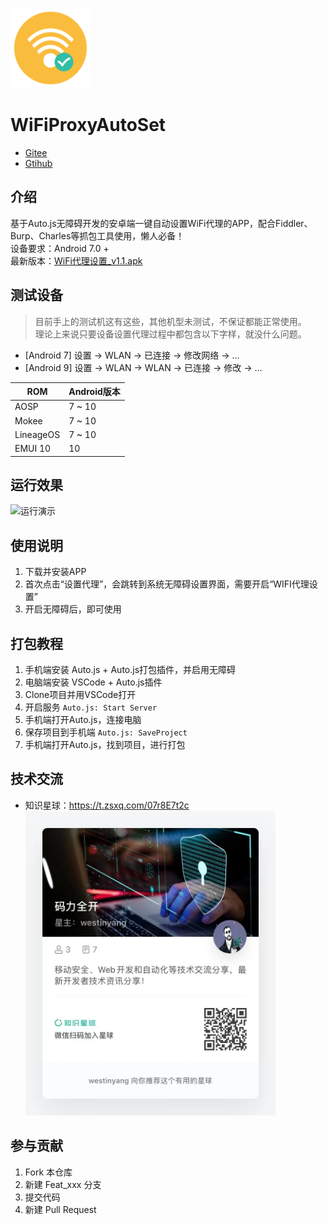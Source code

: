 ![运行演示](./icon-128.png)

# WiFiProxyAutoSet

- [Gitee](https://gitee.com/westinyang/WiFiProxyAutoSet) 
- [Gtihub](https://github.com/westinyang/WiFiProxyAutoSet)

## 介绍

基于Auto.js无障碍开发的安卓端一键自动设置WiFi代理的APP，配合Fiddler、Burp、Charles等抓包工具使用，懒人必备！  
设备要求：Android 7.0 +  
最新版本：[WiFi代理设置_v1.1.apk](https://gitee.com/westinyang/WiFiProxyAutoSet/attach_files/477139/download)

## 测试设备

> 目前手上的测试机这有这些，其他机型未测试，不保证都能正常使用。  
> 理论上来说只要设备设置代理过程中都包含以下字样，就没什么问题。  
- [Android 7] 设置 -> WLAN -> 已连接 -> 修改网络 -> ...
- [Android 9] 设置 -> WLAN -> WLAN -> 已连接 -> 修改 -> ...  

| ROM  | Android版本  |
| ------------ | ------------ |
| AOSP  | 7 ~ 10  |
| Mokee  | 7 ~ 10  |
| LineageOS  | 7 ~ 10  |
| EMUI 10  | 10  |

## 运行效果

![运行演示](./screenshot/2.gif)

## 使用说明

1.  下载并安装APP
2.  首次点击“设置代理”，会跳转到系统无障碍设置界面，需要开启“WIFI代理设置”
3.  开启无障碍后，即可使用

## 打包教程

1.  手机端安装 Auto.js + Auto.js打包插件，并启用无障碍
2.  电脑端安装 VSCode + Auto.js插件
3.  Clone项目并用VSCode打开
4.  开启服务 `Auto.js: Start Server`
5.  手机端打开Auto.js，连接电脑
6.  保存项目到手机端 `Auto.js: SaveProject`
7.  手机端打开Auto.js，找到项目，进行打包

## 技术交流

- 知识星球：https://t.zsxq.com/07r8E7t2c  
<a href="https://t.zsxq.com/07r8E7t2c"><img src="./screenshot/3.jpg" width="400"></a>

## 参与贡献

1.  Fork 本仓库
2.  新建 Feat_xxx 分支
3.  提交代码
4.  新建 Pull Request
